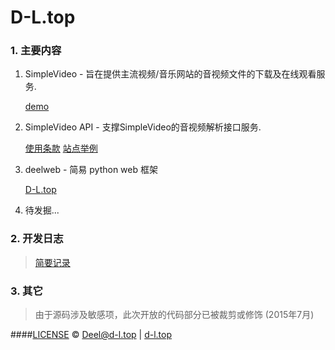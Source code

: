 # D-L.top

### 1. 主要内容
1. SimpleVideo - 旨在提供主流视频/音乐网站的音视频文件的下载及在线观看服务.

	[demo](http://d-l.top/)

2. SimpleVideo API - 支撑SimpleVideo的音视频解析接口服务.

	[使用条款](http://d-l.top/api_license.do)
	[站点举例](http://d-l.top/site_examples.do)

3. deelweb - 简易 python web 框架

	[D-L.top](http://www.d-l.top)
4. 待发掘...

### 2. 开发日志
> [简要记录](http://d-l.top/dev_log.do)

### 3. 其它
> 由于源码涉及敏感项，此次开放的代码部分已被裁剪或修饰 (2015年7月)

####[LICENSE](./LICENSE)
&copy; Deel@d-l.top | [d-l.top](http://d-l.top)